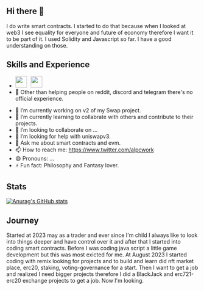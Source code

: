 ## Hi there 👋

I do write smart contracts. I started to do that because when I looked at web3 I see equality for everyone and future of economy therefore I want it to be part of it. I used Solidity and Javascript so far. I have a good understanding on those.

## Skills and Experience
* <img style="width: 30px; padding-right:10px;" src="https://cdn.jsdelivr.net/gh/devicons/devicon@latest/icons/javascript/javascript-plain.svg"/><img style="width: 30px; padding-right:10px;" src="https://cdn.jsdelivr.net/gh/devicons/devicon@latest/icons/solidity/solidity-original.svg">
* 🤝 Other than helping people on reddit, discord and telegram there's no official experience.

- 🔭 I’m currently working on v2 of my Swap project.
- 🌱 I’m currently learning to collabrate with others and contribute to their projects.
- 👯 I’m looking to collaborate on ...
- 🤔 I’m looking for help with uniswapv3.
- 💬 Ask me about smart contracts and evm.
- 📫 How to reach me: https://www.twitter.com/alpcwork
- 😄 Pronouns: ...
- ⚡ Fun fact: Philosophy and Fantasy lover.

## Stats
[![Anurag's GitHub stats](https://github-readme-stats.vercel.app/api?username=seojunchian&show_icons=true&theme=gruvbox)](https://github.com/anuraghazra/github-readme-stats)

## Journey
Started at 2023 may as a trader and ever since I'm child I always like to look into things deeper and have control over it and after that I started into coding smart contracts. Before I was coding java script a little game development but this was most exicted for me. At August 2023 I started coding with remix looking for projects and to build and learn did nft market place, erc20, staking, voting-governance for a start. Then I want to get a job and realized I need bigger projects therefore I did a BlackJack and erc721-erc20 exchange projects to get a job. Now I'm looking.
